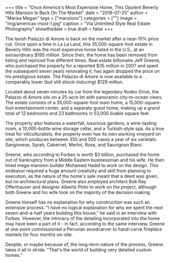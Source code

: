 +++
title = "Once America's Most Expensive Home, This Opulent Beverly Hills Mansion Is Back On The Market"
date = "2018-07-25"
author = "Marisa Megan"
tags = ["mansions"]
categories = [""]
image = "img/americas-most-1.jpg"
caption = "Via Unlimited Style Real Estate Photography"
showthedate = true
draft = false
+++

The lavish Palazzo di Amore is back on the market after a near-15% price cut. Once upon a time in La La Land, this 35,000-square-foot estate in Beverly Hills was the most expensive home listed in the U.S., at an extraordinary $195 million. Since then, the home has been removed from listing and repriced five different times. Real estate billionaire Jeff Greene, who purchased the property for a reported $35 million in 2007 and spent the subsequent seven years renovating it, has again dropped the price on his prestigious estate. The Palazzo di Amore is now available to a comparably lower (but still shock-inducing) $129 million.

Located about seven minutes by car from the legendary Rodeo Drive, the Palazzo di Amore sits on a 25-acre lot with panoramic city-to-ocean views. The estate consists of a 35,000-square-foot main home, a 15,000-square-foot entertainment center, and a separate guest home, making up a grand total of 12 bedrooms and 23 bathrooms in 53,000 livable square feet.

The property also features a waterfall, luxurious gardens, a wine-tasting room, a 10,000-bottle wine storage cellar, and a Turkish-style spa. As a true treat for viticulturalists, the property even has its own working vineyard on site, which produces between 350 and 500 cases a year of six varietals: Sangiovese, Syrah, Cabernet, Merlot, Rose, and Sauvignon Blanc.

Greene, who according to Forbes is worth $3 billion, purchased the home out of bankruptcy from a Middle Eastern businessman and his wife. He then hired mega-mansion builder Mohamed Hadid to work on the design. This endeavor required a huge amount creativity and skill from planning to execution, as the nature of the home's sale meant that a deed was given, but no architectural plans. Greene also employed architect Bob Ray Offenhauser and designer Alberto Pinto to work on the project, although both Greene and his wife took on the majority of the decision making.

Greene himself has no explanation for why construction was such an extensive process. "I have no logical explanation for why we spent the next seven-and-a-half years building this house," he said in an interview with Forbes. However, the intricacy of the detailing incorporated into the home may have been a part of it - in fact, according to the same interview, Greene at one point commissioned a Peruvian woodcarver to hand-carve fireplace mantels for four months on-site.

Despite, or maybe because of, the long-term nature of the process, Greene takes it all in stride: "That's the world of building very detailed custom homes."
